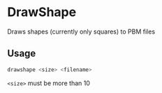# DrawShape
Draws shapes (currently only squares) to PBM files

## Usage
```sh
drawshape <size> <filename>
```
`<size>` must be more than 10
